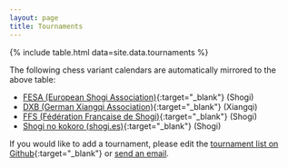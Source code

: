 ```yaml
---
layout: page
title: Tournaments
---
```


{% include table.html data=site.data.tournaments %}

The following chess variant calendars are automatically mirrored to the above table:
* [FESA (European Shogi Association)](https://fesashogi.eu/calendar/){:target="_blank"} (Shogi)
* [DXB (German Xiangqi Association)](http://chinaschach.de/blog/?post_type=tribe_events){:target="_blank"} (Xiangqi)
* [FFS (Fédération Française de Shogi)](https://shogi.fr/events/liste/){:target="_blank"} (Shogi)
* [Shogi no kokoro (shogi.es)](https://shogi.es/calendario/lista/){:target="_blank"} (Shogi)

If you would like to add a tournament, please edit the [tournament list on Github](https://github.com/chess-variants/chess-variants.github.io/blob/main/_data/tournaments.tsv){:target="_blank"} or [send an email](mailto:chessvariantinfo@gmail.com).
